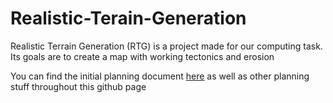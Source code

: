 # Realistic-Terain-Generation
Realistic Terrain Generation (RTG) is a project made for our computing task. Its goals are to create a map with working tectonics and erosion

You can find the initial planning document [here](https://docs.google.com/document/d/1ChcxTvdu20_Of93IVLrDyeZx1gWNb4iHoKDOkJx8KTg/edit?usp=sharing) as well as other planning stuff throughout this github page
